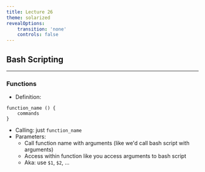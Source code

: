 ```yaml
---
title: Lecture 26
theme: solarized
revealOptions:
    transition: 'none'
    controls: false
---
```


## Bash Scripting

---
### Functions

* Definition:
```
function_name () {
    commands
}
```
* Calling: just `function_name`
* Parameters:
    * Call function name with arguments (like we'd call bash script with arguments)
    * Access within function like you access arguments to bash script
    * Aka:  use `$1`, `$2`, ...

